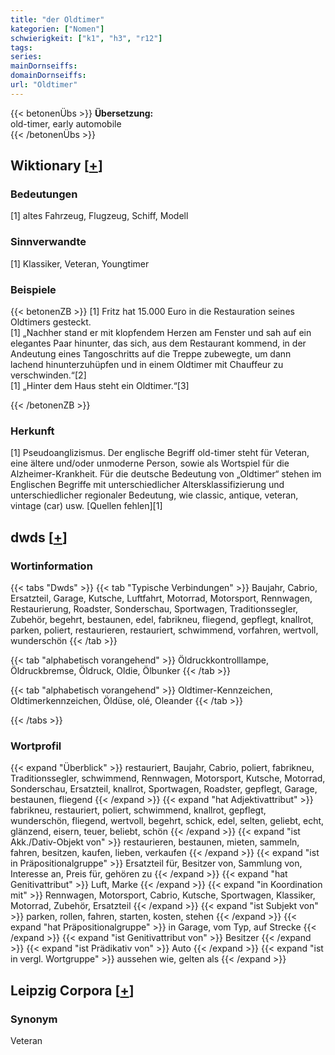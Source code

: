 ```yaml
---
title: "der Oldtimer"
kategorien: ["Nomen"]
schwierigkeit: ["k1", "h3", "r12"]
tags:
series:
mainDornseiffs:
domainDornseiffs:
url: "Oldtimer"
---
```


{{< betonenÜbs >}}
**Übersetzung:**  
old-timer, early automobile  
{{< /betonenÜbs >}}

## Wiktionary [[+](https://de.wiktionary.org/wiki/Oldtimer)]

### Bedeutungen
[1] altes Fahrzeug, Flugzeug, Schiff, Modell  

### Sinnverwandte
[1] Klassiker, Veteran, Youngtimer  

### Beispiele
{{< betonenZB >}}
[1] Fritz hat 15.000 Euro in die Restauration seines Oldtimers gesteckt.  
[1] „Nachher stand er mit klopfendem Herzen am Fenster und sah auf ein elegantes Paar hinunter, das sich, aus dem Restaurant kommend, in der Andeutung eines Tangoschritts auf die Treppe zubewegte, um dann lachend hinunterzuhüpfen und in einem Oldtimer mit Chauffeur zu verschwinden.“[2]  
[1] „Hinter dem Haus steht ein Oldtimer.“[3]  

{{< /betonenZB >}}
### Herkunft
[1] Pseudoanglizismus. Der englische Begriff old-timer steht für Veteran, eine ältere und/oder unmoderne Person, sowie als Wortspiel für die Alzheimer-Krankheit. Für die deutsche Bedeutung von „Oldtimer“ stehen im Englischen Begriffe mit unterschiedlicher Altersklassifizierung und unterschiedlicher regionaler Bedeutung, wie classic, antique, veteran, vintage (car) usw. [Quellen fehlen][1]  



## dwds [[+](https://www.dwds.de/wb/Oldtimer)]

### Wortinformation
{{< tabs "Dwds" >}}
{{< tab "Typische Verbindungen" >}}
Baujahr, Cabrio, Ersatzteil, Garage, Kutsche, Luftfahrt, Motorrad, Motorsport, Rennwagen, Restaurierung, Roadster, Sonderschau, Sportwagen, Traditionssegler, Zubehör, begehrt, bestaunen, edel, fabrikneu, fliegend, gepflegt, knallrot, parken, poliert, restaurieren, restauriert, schwimmend, vorfahren, wertvoll, wunderschön
{{< /tab >}}

{{< tab "alphabetisch vorangehend" >}}
Öldruckkontrolllampe, Öldruckbremse, Öldruck, Oldie, Ölbunker
{{< /tab >}}

{{< tab "alphabetisch vorangehend" >}}
Oldtimer-Kennzeichen, Oldtimerkennzeichen, Öldüse, olé, Oleander
{{< /tab >}}

{{< /tabs >}}

### Wortprofil
{{< expand "Überblick" >}} restauriert, Baujahr, Cabrio, poliert, fabrikneu, Traditionssegler, schwimmend, Rennwagen, Motorsport, Kutsche, Motorrad, Sonderschau, Ersatzteil, knallrot, Sportwagen, Roadster, gepflegt, Garage, bestaunen, fliegend {{< /expand >}}
{{< expand "hat Adjektivattribut" >}} fabrikneu, restauriert, poliert, schwimmend, knallrot, gepflegt, wunderschön, fliegend, wertvoll, begehrt, schick, edel, selten, geliebt, echt, glänzend, eisern, teuer, beliebt, schön {{< /expand >}}
{{< expand "ist Akk./Dativ-Objekt von" >}} restaurieren, bestaunen, mieten, sammeln, fahren, besitzen, kaufen, lieben, verkaufen {{< /expand >}}
{{< expand "ist in Präpositionalgruppe" >}} Ersatzteil für, Besitzer von, Sammlung von, Interesse an, Preis für, gehören zu {{< /expand >}}
{{< expand "hat Genitivattribut" >}} Luft, Marke {{< /expand >}}
{{< expand "in Koordination mit" >}} Rennwagen, Motorsport, Cabrio, Kutsche, Sportwagen, Klassiker, Motorrad, Zubehör, Ersatzteil {{< /expand >}}
{{< expand "ist Subjekt von" >}} parken, rollen, fahren, starten, kosten, stehen {{< /expand >}}
{{< expand "hat Präpositionalgruppe" >}} in Garage, vom Typ, auf Strecke {{< /expand >}}
{{< expand "ist Genitivattribut von" >}} Besitzer {{< /expand >}}
{{< expand "ist Prädikativ von" >}} Auto {{< /expand >}}
{{< expand "ist in vergl. Wortgruppe" >}} aussehen wie, gelten als {{< /expand >}}

## Leipzig Corpora [[+](https://corpora.uni-leipzig.de/en/res?word=Oldtimer&corpusId=deu_newscrawl-public_2018)]


### Synonym
Veteran

